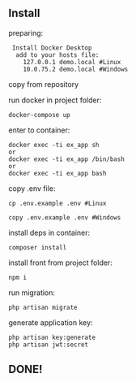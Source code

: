## Install

preparing:
```
 Install Docker Desktop
  add to your hosts file:
    127.0.0.1 demo.local #Linux
    10.0.75.2 demo.local #Windows
```
copy from repository

run docker in project folder:
```
docker-compose up
```

enter to container:
```
docker exec -ti ex_app sh
or
docker exec -ti ex_app /bin/bash
or 
docker exec -ti ex_app bash 
```
copy .env file:
```
cp .env.example .env #Linux

copy .env.example .env #Windows
```

install deps in container:
```
composer install
```
install front from project folder:
```
npm i
```
run migration:
```
php artisan migrate
```


generate application key:
```
php artisan key:generate
php artisan jwt:secret
```

## DONE!
